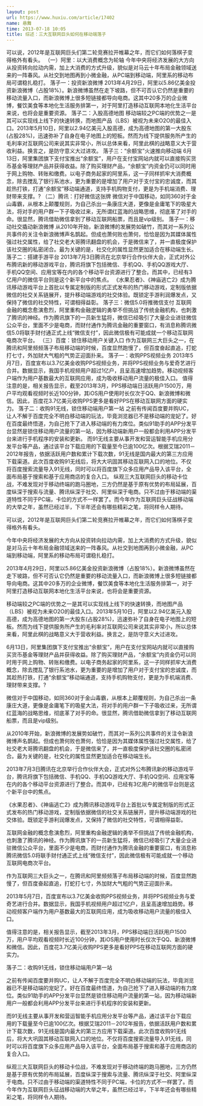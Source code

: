 ```yaml
---
layout: post
url: https://www.huxiu.com/article/17402
name: 悬舞
time: 2013-07-18 10:05
title: 综述：三大互联网巨头如何在移动端落子
---
```

可以说，2012年是互联网巨头们第二轮竞赛拉开帷幕之年，而它们如何落棋子变得格外有看头。 （一）阿里：以大消费概念为轮轴 今年中央将经济发展的大方向从投资转向拉动内需，加上大消费的方式升级，貌似是对马云十年布局金融领域送来的一阵春风。从社交到地图再到小微金融，从PC端到移动端，阿里系的移动布局可谓稳扎稳打。 落子一：投资新浪微博 2013年4月29日，阿里以5.86亿美金投资新浪微博（占股18%）。新浪微博虽然在走下坡路，但不可否认它仍然是重要的移动流量入口，而新浪微博上很多短链接都导向电商。这其中20多万的企业微博，餐饮美食等本地化生活服务排第一，对于阿里打造移动互联网本地化生活平台来说，也将会是重要资源。 落子二：入股高德地图 移动端较之PC端的优势之一是其可以实现线上线下的快速转换，而地图产品（LBS）被视为未来O2O的最佳入口。2013年5月10日，阿里以2.94亿美元入股高德，成为高德地图的第一大股东(占股28%)，迅速弥补了自身在电子地图上的短板。然而为线下提供服务所产生的毛利率对互联网公司来说其实非常小，所以总体来看，阿里此棋的战略意义大于营收利益。换言之，是防守意义大过进攻。 落子三：“余额宝”火速推向移动端 6月13日，阿里集团旗下支付宝推出“余额宝”，用户在支付宝网站内就可以直接购买货币基金等理财产品并获得收益。除了购买理财产品，“余额宝”内资金仍可以同时用于网上购物、转账和缴费。以电子商务起家的阿里系，这一子同样抓牢大消费概念，除去搅乱了银行系池水，更为重要的是增加了用户对于支付宝的忠诚度，而其趁热打铁，打通“余额宝”移动端通道，支持手机购物支付，更是为手机端消费、理财带来支撑。? （二）腾讯：打好微信这张牌 微信对于中国移动，如同360对于金山毒霸，从根本上颠覆规则，为自己杀出一条康庄大道，更像是金庸笔下的吸星大法，将对手的用户群一下子吸收过来，无所谓红蓝海的战略思维，彻底革了对手的命。很显然，腾讯借助微信拿到了移动互联网船票，而且是vip级别。 落子一：移动社交撬动新浪微博 从2010年开始，新浪微博的发展势如破竹，而其对一系列公共事件的关注令新浪微博声名鹊起。但成也萧何败也萧何，恰恰是因为其媒体属性强过社交属性，给了社交老大哥腾讯翻盘的机会，于是微信来了，并一直极度保护该社交圈的私密闭合。最为关键的是，社交化的属性显然更加适合在移动端生长。 落子二：搭建手游平台 2013年7月3日腾讯在北京举行合作伙伴大会，正式对外公布腾讯新的移动游戏平台，腾讯将旗下包括微信、手机QQ、手机QQ游戏大厅、手机QQ空间、应用宝等在内的各个移动平台资源进行了整合。而其中，已经有3亿用户的微信平台则是这个新平台中的焦点。 《水果忍者》、《神庙逃亡2》成为腾讯移动游戏平台上首批以专属定制版的形式正式发布的热门移动游戏，定制版依据微信的社交关系链展开，提升移动端游戏的社交体验。既锁定手游利润爆发点，又保持了微信的社交特性，可谓相得益彰。 落子三：微信5.0将推微信支付 互联网金融的概念愈演愈烈，阿里重构金融逻辑的勇举不但挑战了传统金融机构，也刺激了腾讯的神经。作为腾讯旗下的一员新生猛将，微信已经吸引了大量企业进驻微信公众平台，里面不少是电商，而财付通作为腾讯金融的重要窗口，有消息称腾讯微信5.0将联手财付通正式上线“微信支付”，因此微信极有可能成就一个移动互联网电商次平台。 （三）百度：锁住移动用户关键入口 作为互联网三大巨头之一，在腾讯和阿里频频落子布局移动端的时候，百度显然跑慢了，但百度奋起直追，打蛇打七寸，外加财大气粗的气势正迎面扑来。 落子一：收购PPS视频业务 2013年5月7日，百度宣布以3.7亿美金收购PPS视频业务，并将PPS视频业务与爱奇艺进行合并。数据显示，我国手机视频用户超过1亿户，且呈高速增加趋势。移动视频客户端作为用户基数最大的互联网应用，成为吸收移动用户流量的极佳入口。 值得注意的是，相关报告显示，截至2013年3月，PPS移动端日活跃用户1500万，用户平均观看视频时长近100分钟，其iOS用户使用时长仅次于QQ、新浪微博和微信。因此，百度花3.7亿美元收购PPS更多是看好PPS在移动互联网方面的硬实力。 落子二：收购91无线，锁住移动端用户第一站 之前有传闻百度要并购UC，让人不解于百度完全不明白移动端的玩法，毕竟浏览器已不是移动端的宠妃了。好在百度最终悟道，为自己抢下了进入移动端的有力席位。类似91助手的APP分发平台显然是锁住移动用户流量的第一站，因为移动端新用户一般都会利用APP分发平台来进行手机程序的安装和更新。 而91无线主要从事开发和营运智能手机应用分发平台等产品，通过该平台下载应用的下载量至今已逾100亿次。根据艾瑞2011－2012年报告，依据活跃用户数和累计下载次数，91无线是国内最大的第三方应用下载渠道。此次百度收购91无线后，将大大巩固其移动互联网入口的地位。不仅将百度搜索流量导入91无线，同时可以将百度旗下众多应用产品导入该平台，全面布局基于搜索和基于应用商店的复合入口。 纵观三大互联网巨头的移动卡位战，不难发现对于移动终端的跑马圈地，三方仍然是基于原有优势的布局延展，百度纵深于搜索与流量、腾讯纵深于社交、阿里纵深于电商。只不过由于移动端的渠道特性不同于PC端，卡位的方式不一样罢了。而今年作为互联网巨头征战移动端的大举之年，虽然已经过半，下半年还会有哪些精彩之笔，将同样令人期待。

可以说，2012年是互联网巨头们第二轮竞赛拉开帷幕之年，而它们如何落棋子变得格外有看头。

今年中央将经济发展的大方向从投资转向拉动内需，加上大消费的方式升级，貌似是对马云十年布局金融领域送来的一阵春风。从社交到地图再到小微金融，从PC端到移动端，阿里系的移动布局可谓稳扎稳打。

2013年4月29日，阿里以5.86亿美金投资新浪微博（占股18%）。新浪微博虽然在走下坡路，但不可否认它仍然是重要的移动流量入口，而新浪微博上很多短链接都导向电商。这其中20多万的企业微博，餐饮美食等本地化生活服务排第一，对于阿里打造移动互联网本地化生活平台来说，也将会是重要资源。

移动端较之PC端的优势之一是其可以实现线上线下的快速转换，而地图产品（LBS）被视为未来O2O的最佳入口。2013年5月10日，阿里以2.94亿美元入股高德，成为高德地图的第一大股东(占股28%)，迅速弥补了自身在电子地图上的短板。然而为线下提供服务所产生的毛利率对互联网公司来说其实非常小，所以总体来看，阿里此棋的战略意义大于营收利益。换言之，是防守意义大过进攻。

6月13日，阿里集团旗下支付宝推出“余额宝”，用户在支付宝网站内就可以直接购买货币基金等理财产品并获得收益。除了购买理财产品，“余额宝”内资金仍可以同时用于网上购物、转账和缴费。以电子商务起家的阿里系，这一子同样抓牢大消费概念，除去搅乱了银行系池水，更为重要的是增加了用户对于支付宝的忠诚度，而其趁热打铁，打通“余额宝”移动端通道，支持手机购物支付，更是为手机端消费、理财带来支撑。?

微信对于中国移动，如同360对于金山毒霸，从根本上颠覆规则，为自己杀出一条康庄大道，更像是金庸笔下的吸星大法，将对手的用户群一下子吸收过来，无所谓红蓝海的战略思维，彻底革了对手的命。很显然，腾讯借助微信拿到了移动互联网船票，而且是vip级别。

从2010年开始，新浪微博的发展势如破竹，而其对一系列公共事件的关注令新浪微博声名鹊起。但成也萧何败也萧何，恰恰是因为其媒体属性强过社交属性，给了社交老大哥腾讯翻盘的机会，于是微信来了，并一直极度保护该社交圈的私密闭合。最为关键的是，社交化的属性显然更加适合在移动端生长。

2013年7月3日腾讯在北京举行合作伙伴大会，正式对外公布腾讯新的移动游戏平台，腾讯将旗下包括微信、手机QQ、手机QQ游戏大厅、手机QQ空间、应用宝等在内的各个移动平台资源进行了整合。而其中，已经有3亿用户的微信平台则是这个新平台中的焦点。

《水果忍者》、《神庙逃亡2》成为腾讯移动游戏平台上首批以专属定制版的形式正式发布的热门移动游戏，定制版依据微信的社交关系链展开，提升移动端游戏的社交体验。既锁定手游利润爆发点，又保持了微信的社交特性，可谓相得益彰。

互联网金融的概念愈演愈烈，阿里重构金融逻辑的勇举不但挑战了传统金融机构，也刺激了腾讯的神经。作为腾讯旗下的一员新生猛将，微信已经吸引了大量企业进驻微信公众平台，里面不少是电商，而财付通作为腾讯金融的重要窗口，有消息称腾讯微信5.0将联手财付通正式上线“微信支付”，因此微信极有可能成就一个移动互联网电商次平台。

作为互联网三大巨头之一，在腾讯和阿里频频落子布局移动端的时候，百度显然跑慢了，但百度奋起直追，打蛇打七寸，外加财大气粗的气势正迎面扑来。

2013年5月7日，百度宣布以3.7亿美金收购PPS视频业务，并将PPS视频业务与爱奇艺进行合并。数据显示，我国手机视频用户超过1亿户，且呈高速增加趋势。移动视频客户端作为用户基数最大的互联网应用，成为吸收移动用户流量的极佳入口。

值得注意的是，相关报告显示，截至2013年3月，PPS移动端日活跃用户1500万，用户平均观看视频时长近100分钟，其iOS用户使用时长仅次于QQ、新浪微博和微信。因此，百度花3.7亿美元收购PPS更多是看好PPS在移动互联网方面的硬实力。

落子二：收购91无线，锁住移动端用户第一站

之前有传闻百度要并购UC，让人不解于百度完全不明白移动端的玩法，毕竟浏览器已不是移动端的宠妃了。好在百度最终悟道，为自己抢下了进入移动端的有力席位。类似91助手的APP分发平台显然是锁住移动用户流量的第一站，因为移动端新用户一般都会利用APP分发平台来进行手机程序的安装和更新。

而91无线主要从事开发和营运智能手机应用分发平台等产品，通过该平台下载应用的下载量至今已逾100亿次。根据艾瑞2011－2012年报告，依据活跃用户数和累计下载次数，91无线是国内最大的第三方应用下载渠道。此次百度收购91无线后，将大大巩固其移动互联网入口的地位。不仅将百度搜索流量导入91无线，同时可以将百度旗下众多应用产品导入该平台，全面布局基于搜索和基于应用商店的复合入口。

纵观三大互联网巨头的移动卡位战，不难发现对于移动终端的跑马圈地，三方仍然是基于原有优势的布局延展，百度纵深于搜索与流量、腾讯纵深于社交、阿里纵深于电商。只不过由于移动端的渠道特性不同于PC端，卡位的方式不一样罢了。而今年作为互联网巨头征战移动端的大举之年，虽然已经过半，下半年还会有哪些精彩之笔，将同样令人期待。


